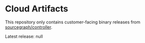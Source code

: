 # Cloud Artifacts

This repository only contains customer-facing binary releases from [sourcegraph/controller](https://github.com/sourcegraph/controller).

Latest release: null
